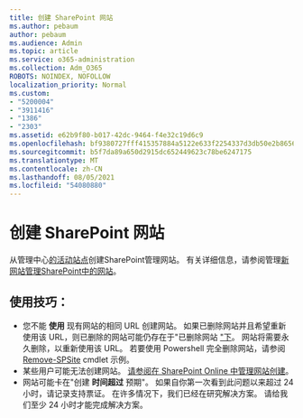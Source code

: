 ```yaml
---
title: 创建 SharePoint 网站
ms.author: pebaum
author: pebaum
ms.audience: Admin
ms.topic: article
ms.service: o365-administration
ms.collection: Adm_O365
ROBOTS: NOINDEX, NOFOLLOW
localization_priority: Normal
ms.custom:
- "5200004"
- "3911416"
- "1386"
- "2303"
ms.assetid: e62b9f80-b017-42dc-9464-f4e32c19d6c9
ms.openlocfilehash: bf9380727fff415357884a5122e633f2254337d3db50e2b8656d94938f76d394
ms.sourcegitcommit: b5f7da89a650d2915dc652449623c78be6247175
ms.translationtype: MT
ms.contentlocale: zh-CN
ms.lasthandoff: 08/05/2021
ms.locfileid: "54080880"
---
```

# <a name="create-a-sharepoint-site"></a>创建 SharePoint 网站

从管理中心[的活动站点](https://admin.microsoft.com/sharepoint?page=sitemanagement&modern=true)创建SharePoint管理网站。 有关详细信息，请参阅管理[新网站管理SharePoint中的网站](https://docs.microsoft.com/sharepoint/manage-site-creation)。 

## <a name="tips"></a>使用技巧：

- 您不能 **使用** 现有网站的相同 URL 创建网站。 如果已删除网站并且希望重新使用该 URL，则已删除的网站可能仍存在于"已删除网站 ["下](https://admin.microsoft.com/sharepoint?page=recyclebin&modern=true)。 网站将需要永久删除，以重新使用该 URL。 若要使用 Powershell 完全删除网站，请参阅 [Remove-SPSite](https://docs.microsoft.com/sharepoint/manage-sites-in-new-admin-center#delete-a-site) cmdlet 示例。
- 某些用户可能无法创建网站。 [请参阅在 SharePoint Online 中管理网站创建](https://docs.microsoft.com/sharepoint/manage-site-creation)。
- 网站可能卡在"创建 **时间超过** 预期"。 如果自你第一次看到此问题以来超过 24 小时，请记录支持票证。 在许多情况下，我们已经在研究解决方案。 请给我们至少 24 小时才能完成解决方案。
